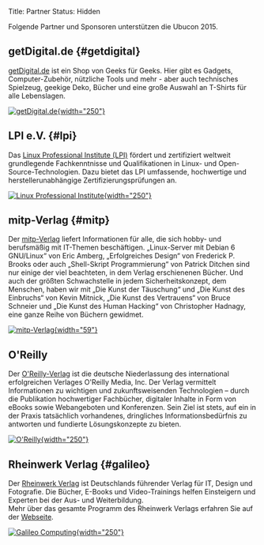 Title: Partner
Status: Hidden

Folgende Partner und Sponsoren unterstützen die Ubucon 2015.

getDigital.de {#getdigital}
-------------

[getDigital.de](http://getdigital.de/) ist ein Shop von Geeks für Geeks.
Hier gibt es Gadgets, Computer-Zubehör, nützliche Tools und mehr - aber
auch technisches Spielzeug, geekige Deko, Bücher und eine große Auswahl
an T-Shirts für alle Lebenslagen.

[![getDigital.de]({filename}/files/getdigital.png){width="250"}](http://getdigital.de/)

LPI e.V. {#lpi}
--------

Das [Linux Professional Institute (LPI)](http://www.lpi.org/) fördert
und zertifiziert weltweit grundlegende Fachkenntnisse und
Qualifikationen in Linux- und Open-Source-Technologien. Dazu bietet das
LPI umfassende, hochwertige und herstellerunabhängige
Zertifizierungsprüfungen an.

[![Linux Professional
Institute]({filename}/files/LPI_logo_1_kl.jpg){width="250"}](http://www.lpice.eu/de/home.html)

mitp-Verlag {#mitp}
-----------

Der [mitp-Verlag](http://www.it-fachportal.de/) liefert Informationen
für alle, die sich hobby- und berufsmäßig mit IT-Themen beschäftigen.
„Linux-Server mit Debian 6 GNU/Linux“ von Eric Amberg, „Erfolgreiches
Design“ von Frederick P. Brooks oder auch „Shell-Skript Programmierung“
von Patrick Ditchen sind nur einige der viel beachteten, in dem Verlag
erschienenen Bücher. Und auch der größten Schwachstelle in jedem
Sicherheitskonzept, dem Menschen, haben wir mit „Die Kunst der
Täuschung“ und „Die Kunst des Einbruchs“ von Kevin Mitnick, „Die Kunst
des Vertrauens“ von Bruce Schneier und „Die Kunst des Human Hacking“ von
Christopher Hadnagy, eine ganze Reihe von Büchern gewidmet.

[![mitp-Verlag]({filename}/files/mitp%20_logo.jpg){width="59"}](http://www.it-fachportal.de/)

O'Reilly
--------

Der [O'Reilly-Verlag](http://www.oreilly.de/) ist die deutsche
Niederlassung des international erfolgreichen Verlages O'Reilly Media,
Inc. Der Verlag vermittelt Informationen zu wichtigen und
zukunftsweisenden Technologien – durch die Publikation hochwertiger
Fachbücher, digitaler Inhalte in Form von eBooks sowie Webangeboten und
Konferenzen. Sein Ziel ist stets, auf ein in der Praxis tatsächlich
vorhandenes, dringliches Informationsbedürfnis zu antworten und
fundierte Lösungskonzepte zu bieten.

[![O'Reilly]({filename}/files/oreilly_logo_4c.jpg){width="250"}](http://www.oreilly.de/)

Rheinwerk Verlag {#galileo}
----------------

Der [Rheinwerk Verlag](https://www.rheinwerk-verlag.de) ist Deutschlands
führender Verlag für IT, Design und Fotografie. Die Bücher, E-Books und
Video-Trainings helfen Einsteigern und Experten bei der Aus- und
Weiterbildung.\
Mehr über das gesamte Programm des Rheinwerk Verlags erfahren Sie auf
der [Webseite](https://www.rheinwerk-verlag.de).

[![Galileo
Computing]({filename}/files/Rheinwerk_box_RGB_300px.jpg){width="250"}](https://www.rheinwerk-verlag.de/)

